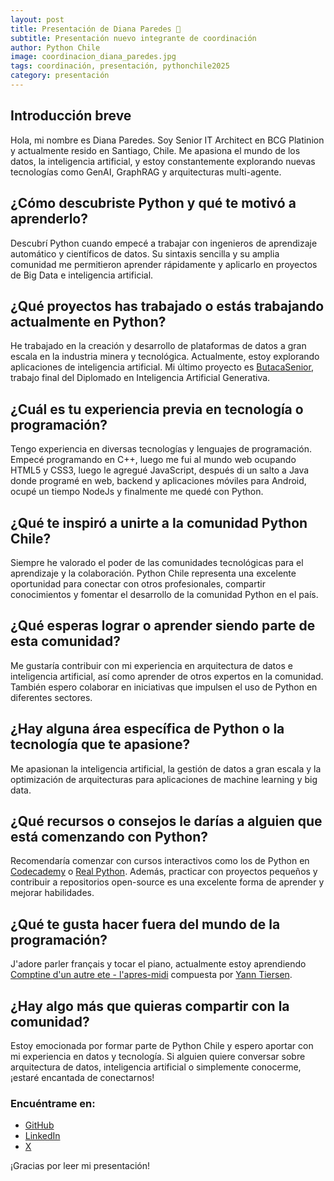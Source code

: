 ```yaml
---
layout: post
title: Presentación de Diana Paredes 🎉
subtitle: Presentación nuevo integrante de coordinación
author: Python Chile
image: coordinacion_diana_paredes.jpg
tags: coordinación, presentación, pythonchile2025
category: presentación
---
```


## Introducción breve

Hola, mi nombre es Diana Paredes. Soy Senior IT Architect en BCG Platinion y actualmente resido en Santiago, Chile. Me apasiona el mundo de los datos, la inteligencia artificial, y estoy constantemente explorando nuevas tecnologías como GenAI, GraphRAG y arquitecturas multi-agente.

## ¿Cómo descubriste Python y qué te motivó a aprenderlo?

Descubrí Python cuando empecé a trabajar con ingenieros de aprendizaje automático y científicos de datos. Su sintaxis sencilla y su amplia comunidad me permitieron aprender rápidamente y aplicarlo en proyectos de Big Data e inteligencia artificial.

## ¿Qué proyectos has trabajado o estás trabajando actualmente en Python?

He trabajado en la creación y desarrollo de plataformas de datos a gran escala en la industria minera y tecnológica. Actualmente, estoy explorando aplicaciones de inteligencia artificial. Mi último proyecto es [ButacaSenior](https://github.com/dianewalls/butaca-senior), trabajo final del Diplomado en Inteligencia Artificial Generativa.

## ¿Cuál es tu experiencia previa en tecnología o programación?

Tengo experiencia en diversas tecnologías y lenguajes de programación. Empecé programando en C++, luego me fui al mundo web ocupando HTML5 y CSS3, luego le agregué JavaScript, después di un salto a Java donde programé en web, backend y aplicaciones móviles para Android, ocupé un tiempo NodeJs y finalmente me quedé con Python. 

## ¿Qué te inspiró a unirte a la comunidad Python Chile?

Siempre he valorado el poder de las comunidades tecnológicas para el aprendizaje y la colaboración. Python Chile representa una excelente oportunidad para conectar con otros profesionales, compartir conocimientos y fomentar el desarrollo de la comunidad Python en el país.

## ¿Qué esperas lograr o aprender siendo parte de esta comunidad?

Me gustaría contribuir con mi experiencia en arquitectura de datos e inteligencia artificial, así como aprender de otros expertos en la comunidad. También espero colaborar en iniciativas que impulsen el uso de Python en diferentes sectores.

## ¿Hay alguna área específica de Python o la tecnología que te apasione?

Me apasionan la inteligencia artificial, la gestión de datos a gran escala y la optimización de arquitecturas para aplicaciones de machine learning y big data.

## ¿Qué recursos o consejos le darías a alguien que está comenzando con Python?

Recomendaría comenzar con cursos interactivos como los de Python en [Codecademy](https://www.codecademy.com/learn) o [Real Python](https://realpython.com/). Además, practicar con proyectos pequeños y contribuir a repositorios open-source es una excelente forma de aprender y mejorar habilidades.

## ¿Qué te gusta hacer fuera del mundo de la programación?

J'adore parler français y tocar el piano, actualmente estoy aprendiendo [Comptine d'un autre ete - l'apres-midi](https://www.youtube.com/watch?v=NvryolGa19A) compuesta por [Yann Tiersen](https://es.wikipedia.org/wiki/Yann_Tiersen).

## ¿Hay algo más que quieras compartir con la comunidad?

Estoy emocionada por formar parte de Python Chile y espero aportar con mi experiencia en datos y tecnología. Si alguien quiere conversar sobre arquitectura de datos, inteligencia artificial o simplemente conocerme, ¡estaré encantada de conectarnos!

### Encuéntrame en:

- [GitHub](https://github.com/dianewalls)
- [LinkedIn](https://www.linkedin.com/in/dianewalls/)
- [X](https://x.com/todianewalls)

¡Gracias por leer mi presentación!